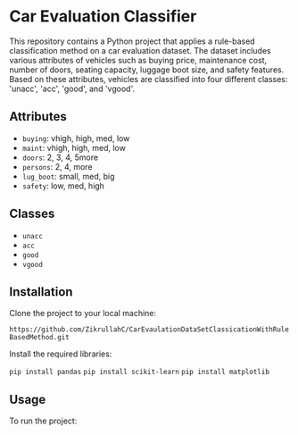 # Car Evaluation Classifier

This repository contains a Python project that applies a rule-based classification method on a car evaluation dataset. The dataset includes various attributes of vehicles such as buying price, maintenance cost, number of doors, seating capacity, luggage boot size, and safety features. Based on these attributes, vehicles are classified into four different classes: 'unacc', 'acc', 'good', and 'vgood'.

## Attributes

- `buying`: vhigh, high, med, low
- `maint`: vhigh, high, med, low
- `doors`: 2, 3, 4, 5more
- `persons`: 2, 4, more
- `lug_boot`: small, med, big
- `safety`: low, med, high

## Classes

- `unacc`
- `acc`
- `good`
- `vgood`

## Installation

Clone the project to your local machine:

`https://github.com/ZikrullahC/CarEvaulationDataSetClassicationWithRuleBasedMethod.git`


Install the required libraries:

`pip install pandas`
`pip install scikit-learn`
`pip install matplotlib`


## Usage

To run the project:
